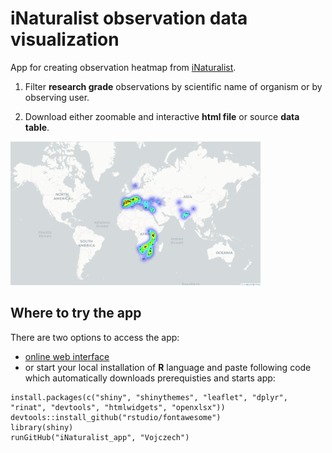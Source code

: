 # iNaturalist observation data visualization
App for creating observation heatmap from [iNaturalist](https://www.inaturalist.org/).

1. Filter **research grade** observations by scientific name of organism or by observing user.

2. Download either zoomable and interactive **html file** or source **data table**.

<div float="right">
    <img src="/Gyps_map_readme.png?raw=true" width="400px"</img>
</div>

## Where to try the app

There are two options to access the app:
* [online web interface](https://labenvmicro.shinyapps.io/iNaturalist_app/) 
* or start your local installation of **R** language and paste following code which automatically downloads prerequisties and starts app:


```
install.packages(c("shiny", "shinythemes", "leaflet", "dplyr", "rinat", "devtools", "htmlwidgets", "openxlsx"))
devtools::install_github("rstudio/fontawesome")
library(shiny)
runGitHub("iNaturalist_app", "Vojczech") 
```
